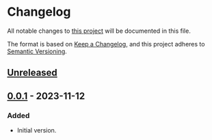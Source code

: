 # Changelog

All notable changes to [this project](https://github.com/TBxy/pytest-rerun-all) will be documented in this file.

The format is based on [Keep a Changelog](https://keepachangelog.com/en/1.0.0/),
and this project adheres to [Semantic Versioning](https://semver.org/spec/v2.0.0.html).

## [Unreleased]

[unreleased]: https://github.com/TBxy/pytest-rerun-all/compare/v1.1.1...HEAD

## [0.0.1] - 2023-11-12

### Added

- Initial version.


[0.0.1]: https://github.com/TBxy/pytest-rerun-all/tree/v0.0.1


[0.0.2]: https://github.com/TBxy/pytest-rerun-all/v0.0.1...v0.0.2
